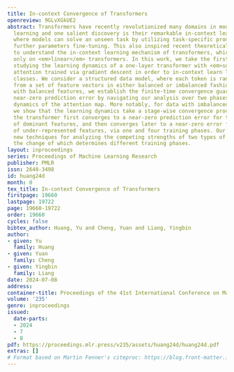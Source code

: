 ```yaml
---
title: In-context Convergence of Transformers
openreview: 9GLvXGkUE2
abstract: Transformers have recently revolutionized many domains in modern machine
  learning and one salient discovery is their remarkable in-context learning capability,
  where models can solve an unseen task by utilizing task-specific prompts without
  further parameters fine-tuning. This also inspired recent theoretical studies aiming
  to understand the in-context learning mechanism of transformers, which however focused
  only on <em>linear</em> transformers. In this work, we take the first step toward
  studying the learning dynamics of a one-layer transformer with <em>softmax</em>
  attention trained via gradient descent in order to in-context learn linear function
  classes. We consider a structured data model, where each token is randomly sampled
  from a set of feature vectors in either balanced or imbalanced fashion. For data
  with balanced features, we establish the finite-time convergence guarantee with
  near-zero prediction error by navigating our analysis over two phases of the training
  dynamics of the attention map. More notably, for data with imbalanced features,
  we show that the learning dynamics take a stage-wise convergence process, where
  the transformer first converges to a near-zero prediction error for the query tokens
  of dominant features, and then converges later to a near-zero error for query tokens
  of under-represented features, via one and four training phases. Our proof features
  new techniques for analyzing the competing strengths of two types of attention weights,
  the change of which determines different training phases.
layout: inproceedings
series: Proceedings of Machine Learning Research
publisher: PMLR
issn: 2640-3498
id: huang24d
month: 0
tex_title: In-context Convergence of Transformers
firstpage: 19660
lastpage: 19722
page: 19660-19722
order: 19660
cycles: false
bibtex_author: Huang, Yu and Cheng, Yuan and Liang, Yingbin
author:
- given: Yu
  family: Huang
- given: Yuan
  family: Cheng
- given: Yingbin
  family: Liang
date: 2024-07-08
address:
container-title: Proceedings of the 41st International Conference on Machine Learning
volume: '235'
genre: inproceedings
issued:
  date-parts:
  - 2024
  - 7
  - 8
pdf: https://proceedings.mlr.press/v235/assets/huang24d/huang24d.pdf
extras: []
# Format based on Martin Fenner's citeproc: https://blog.front-matter.io/posts/citeproc-yaml-for-bibliographies/
---
```

